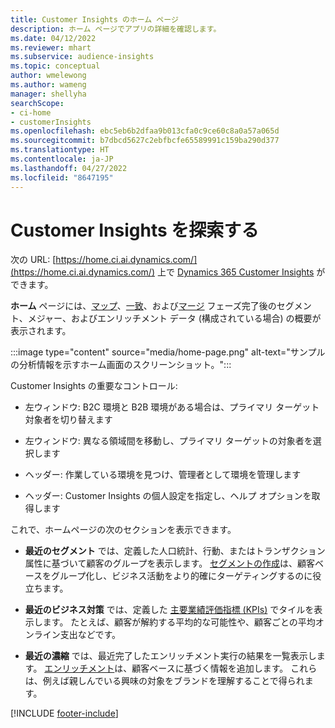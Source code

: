 ```yaml
---
title: Customer Insights のホーム ページ
description: ホーム ページでアプリの詳細を確認します。
ms.date: 04/12/2022
ms.reviewer: mhart
ms.subservice: audience-insights
ms.topic: conceptual
author: wmelewong
ms.author: wameng
manager: shellyha
searchScope:
- ci-home
- customerInsights
ms.openlocfilehash: ebc5eb6b2dfaa9b013cfa0c9ce60c8a0a57a065d
ms.sourcegitcommit: b7dbcd5627c2ebfbcfe65589991c159ba290d377
ms.translationtype: HT
ms.contentlocale: ja-JP
ms.lasthandoff: 04/27/2022
ms.locfileid: "8647195"
---
```

# <a name="explore-customer-insights"></a>Customer Insights を探索する

次の URL: [https://home.ci.ai.dynamics.com/](https://home.ci.ai.dynamics.com/) 上で [Dynamics 365 Customer Insights](https://home.ci.ai.dynamics.com/) ができます。

**ホーム** ページには、[マップ](map-entities.md)、[一致](match-entities.md)、および[マージ](merge-entities.md) フェーズ完了後のセグメント、メジャー、およびエンリッチメント データ (構成されている場合) の概要が表示されます。

:::image type="content" source="media/home-page.png" alt-text="サンプルの分析情報を示すホーム画面のスクリーンショット。":::

Customer Insights の重要なコントロール:

- 左ウィンドウ: B2C 環境と B2B 環境がある場合は、プライマリ ターゲット対象者を切り替えます

- 左ウィンドウ: 異なる領域間を移動し、プライマリ ターゲットの対象者を選択します

- ヘッダー: 作業している環境を見つけ、管理者として環境を管理します

- ヘッダー: Customer Insights の個人設定を指定し、ヘルプ オプションを取得します

これで、ホームページの次のセクションを表示できます。

- **最近のセグメント** では、定義した人口統計、行動、またはトランザクション属性に基づいて顧客のグループを表示します。 [セグメントの作成](segments.md)は、顧客ベースをグループ化し、ビジネス活動をより的確にターゲティングするのに役立ちます。

- **最近のビジネス対策** では、定義した [主要業績評価指標 (KPIs)](measures.md) でタイルを表示します。 たとえば、顧客が解約する平均的な可能性や、顧客ごとの平均オンライン支出などです。

- **最近の濃縮** では、最近完了したエンリッチメント実行の結果を一覧表示します。 [エンリッチメント](enrichment-hub.md)は、顧客ベースに基づく情報を追加します。 これらは、例えば親しんでいる興味の対象をブランドを理解することで得られます。


[!INCLUDE [footer-include](includes/footer-banner.md)]
